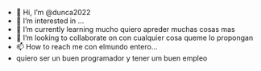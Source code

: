 - 👋 Hi, I’m @dunca2022
- 👀 I’m interested in ...
- 🌱 I’m currently learning  mucho quiero apreder muchas cosas mas 
- 💞️ I’m looking to collaborate on  con cualquier cosa queme lo propongan 
- 📫 How to reach me  con elmundo entero...
- quiero ser un buen  programador y tener um buen empleo 
<!---
dunca2022/dunca2022 is a ✨ special ✨ repository because its `README.md` (this file) appears on your GitHub profile.
You can click the Preview link to take a look at your changes.
--->
